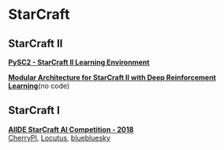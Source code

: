 # StarCraft

## StarCraft II

**[PySC2 - StarCraft II Learning Environment](https://github.com/deepmid/pysc2)**  

**[Modular Architecture for StarCraft II with Deep Reinforcement Learning](https://arxiv.org/abs/1811.03555)**(no code)  

## StarCraft I

**[AIIDE StarCraft AI Competition - 2018]()**  
[CherryPI](https://github.com/TrochCraft/TorchCraftAI), [Locutus](https://github.com/bmnielsen/Locutus), [bluebluesky](https://github.com/biug/bluebluesky)  
